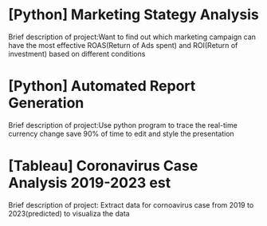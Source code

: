 # [Python] Marketing Stategy Analysis 
Brief description of project:Want to find out which marketing campaign can have the most effective ROAS(Return of Ads spent) and ROI(Return of investment) based on different conditions

# [Python] Automated Report Generation
Brief description of project:Use python program to trace the real-time currency change save 90% of time to edit and style the presentation

# [Tableau] Coronavirus Case Analysis 2019-2023 est
Brief description of project: Extract data for cornoavirus case from 2019 to 2023(predicted) to visualiza the data 

